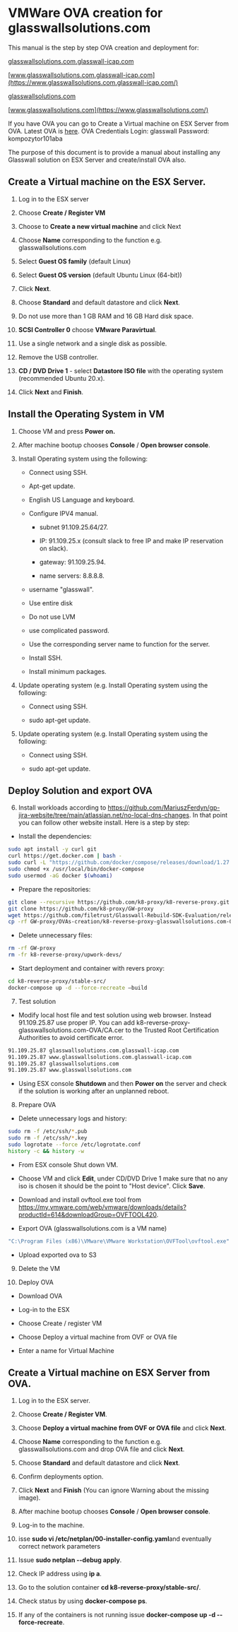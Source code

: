 # VMWare OVA creation for glasswallsolutions.com

This manual is the step by step OVA creation and deployment for:

[glasswallsolutions.com.glasswall-icap.com](https://glasswallsolutions.com.glasswall-icap.com/)

[www.glasswallsolutions.com.glasswall-icap.com](https://www.glasswallsolutions.com.glasswall-icap.com/)

[glasswallsolutions.com](https://glasswallsolutions.com/)

[www.glasswallsolutions.com](https://www.glasswallsolutions.com/)

If you have OVA you can go to Create a Virtual machine on ESX Server from OVA. Latest OVA is [here](https://hcompl-my.sharepoint.com/:u:/g/personal/mariusz_ferdyn_h_com_pl/EVOKXfdSfF9MtICrVOeIY4MBJz3S1ml3pfer6fv2M60STg?e=3at0Sd).
OVA Credentials
Login: glasswall
Password: kompozytor101aba

The purpose of this document is to provide a manual about installing any Glasswall solution on ESX Server and create/install OVA also.

## Create a Virtual machine on the ESX Server.

1.  Log in to the ESX server

2.  Choose **Create / Register VM**

3.  Choose to **Create a new virtual machine** and click Next

4.  Choose **Name** corresponding to the function e.g. glasswallsolutions.com

5.  Select **Guest OS family** (default Linux)

6.  Select **Guest OS version** (default Ubuntu Linux (64-bit))

7.  Click **Next**.

8.  Choose **Standard** and default datastore and click **Next**.

9.  Do not use more than 1 GB RAM and 16 GB Hard disk space.

10. **SCSI Controller 0** choose **VMware Paravirtual**.

11. Use a single network and a single disk as possible.

12. Remove the USB controller.

13. **CD / DVD Drive 1** - select **Datastore ISO file** with the operating system (recommended Ubuntu 20.x).

14. Click **Next** and **Finish**.

## Install the Operating System in VM

1.  Choose VM and press **Power on.**

2.  After machine bootup chooses **Console** / **Open browser console**.

3.  Install Operating system using the following:

    -   Connect using SSH.

    -   Apt-get update.

    -   English US Language and keyboard.

    -   Configure IPV4 manual.

        -   subnet 91.109.25.64/27.

        -   IP: 91.109.25.x (consult slack to free IP and make IP
            reservation on slack).

        -   gateway: 91.109.25.94.

        -   name servers: 8.8.8.8.

    -   username "glasswall".

    -   Use entire disk

    -   Do not use LVM

    -   use complicated password.

    -   Use the corresponding server name to function for the server.

    -   Install SSH.

    -   Install minimum packages.

4.  Update operating system (e.g. Install Operating system using the following:

    -   Connect using SSH.

    -   sudo apt-get update.

5.  Update operating system (e.g. Install Operating system using the following:

    -   Connect using SSH.

    -   sudo apt-get update.

## Deploy Solution and export OVA

6.  Install workloads according to <https://github.com/MariuszFerdyn/gp-jira-website/tree/main/atlassian.net/no-local-dns-changes>. In that point you can follow other website install. Here is a step by step:

-   Install the dependencies:
```bash
sudo apt install -y curl git
curl https://get.docker.com | bash -
sudo curl -L "https://github.com/docker/compose/releases/download/1.27.4/docker-compose-$(uname -s)-$(uname -m)" -o /usr/local/bin/docker-compose
sudo chmod +x /usr/local/bin/docker-compose
sudo usermod -aG docker $(whoami)
```
-   Prepare the repositories:
```bash
git clone --recursive https://github.com/k8-proxy/k8-reverse-proxy.git
git clone https://github.com/k8-proxy/GW-proxy
wget https://github.com/filetrust/Glasswall-Rebuild-SDK-Evaluation/releases/download/1.117/libglasswall.classic.so -O k8-reverse-proxy/stable-src/c-icap/Glasswall-Rebuild-SDK-Evaluation/Linux/Library/libglasswall.classic.so
cp -rf GW-proxy/OVAs-creation/k8-reverse-proxy-glasswallsolutions.com-OVA/* k8-reverse-proxy/stable-src/
```
-   Delete unnecessary files:
```bash
rm -rf GW-proxy
rm -fr k8-reverse-proxy/upwork-devs/
```
-   Start deployment and container with revers proxy:
```bash
cd k8-reverse-proxy/stable-src/
docker-compose up -d --force-recreate –build
```
7.  Test solution

-   Modify local host file and test solution using web browser. Instead 91.109.25.87 use proper IP. You can add k8-reverse-proxy-glasswallsolutions.com-OVA/CA.cer to the Trusted Root Certification Authorities to avoid certificate error.
```bash
91.109.25.87 glasswallsolutions.com.glasswall-icap.com
91.109.25.87 www.glasswallsolutions.com.glasswall-icap.com
91.109.25.87 glasswallsolutions.com
91.109.25.87 www.glasswallsolutions.com
```
-   Using ESX console **Shutdown** and then **Power on** the server and check if the solution is working after an unplanned reboot.

8.  Prepare OVA

-   Delete unnecessary logs and history:
```bash
sudo rm -f /etc/ssh/*.pub
sudo rm -f /etc/ssh/*.key
sudo logrotate --force /etc/logrotate.conf
history -c && history -w

```

-   From ESX console Shut down VM.

-   Choose VM and click **Edit**, under CD/DVD Drive 1 make sure that no any iso is chosen it should be the point to "Host device". Click **Save**.

-   Download and install ovftool.exe tool from
    <https://my.vmware.com/web/vmware/downloads/details?productId=614&downloadGroup=OVFTOOL420>.

-   Export OVA (glasswallsolutions.com is a VM name)
```bash
"C:\Program Files (x86)\VMware\VMware Workstation\OVFTool\ovftool.exe" vi://esxi01.glasswall-icap.com/glasswallsolutions.com glasswallsolutions.com.ova
```
-   Upload exported ova to S3

9.  Delete the VM

10. Deploy OVA

-   Download OVA

-   Log-in to the ESX

-   Choose Create / register VM

-   Choose Deploy a virtual machine from OVF or OVA file

-   Enter a name for Virtual Machine

## Create a Virtual machine on ESX Server from OVA.

1.  Log in to the ESX server.

2.  Choose **Create / Register VM**.

3.  Choose **Deploy a virtual machine from OVF or OVA file** and click **Next**.

4.  Choose **Name** corresponding to the function e.g. glasswallsolutions.com and drop OVA file and click **Next**.

5.  Choose **Standard** and default datastore and click **Next**.

6.  Confirm deployments option.

7.  Click **Next** and **Finish** (You can ignore Warning about the
    missing image).

8.  After machine bootup chooses **Console** / **Open browser console**.

9.  Log-in to the machine.

10. isse **sudo vi /etc/netplan/00-installer-config.yaml**and eventually correct network parameters

11. Issue **sudo netplan --debug apply**.

12. Check IP address using **ip a**.

13. Go to the solution container **cd k8-reverse-proxy/stable-src/**.

14. Check status by using **docker-compose ps**.

15. If any of the containers is not running issue **docker-compose up -d --force-recreate**.
